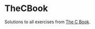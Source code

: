 # TheCBook

Solutions to all exercises from [The C Book](https://publications.gbdirect.co.uk/c_book/).
